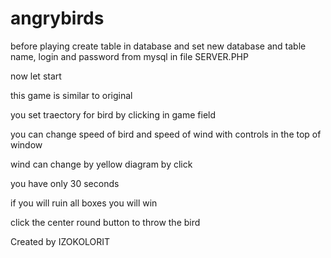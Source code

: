 # angrybirds

before playing create table in database and set new database and table name, login and password from mysql in file SERVER.PHP

now let start

this game is similar to original

you set traectory for bird by clicking in game field

you can change speed of bird and speed of wind with controls in the top of window

wind can change by yellow diagram by click

you have only 30 seconds

if you will ruin all boxes you will win

click the center round button to throw the bird




Created by IZOKOLORIT
